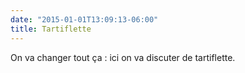 ```yaml
---
date: "2015-01-01T13:09:13-06:00"
title: Tartiflette
---
```


On va changer tout ça : ici on va discuter de tartiflette.